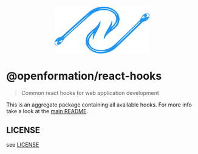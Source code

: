 <p align="center">

<img width="250" src="./hooks.svg" alt="Two fishing hooks">

</p>

# @openformation/react-hooks

> Common react hooks for web application development

This is an aggregate package containing all available hooks. For more info take a look at the [main README](../../README.md).

## LICENSE

see [LICENSE](./LICENSE)
